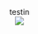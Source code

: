<div align="center">
  testin
</div>

<div align="center">
  <img src="https://github-readme-stats.vercel.app/api/top-langs/?username=tromxx&exclude_repo=tromxx.github.io&layout=compact&theme=tokyonight"/>
</div>

